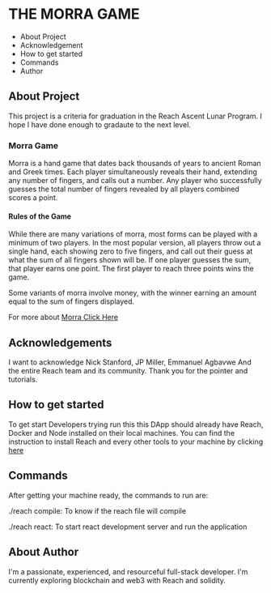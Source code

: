 # THE MORRA GAME
- About Project
- Acknowledgement
- How to get started
- Commands
- Author 

## About Project
This project is a criteria for graduation in the Reach Ascent Lunar Program. I hope I have done enough to gradaute to the next level. 

### Morra Game 
Morra is a hand game that dates back thousands of years to ancient Roman and Greek times. Each player simultaneously reveals their hand, extending any number of fingers, and calls out a number. Any player who successfully guesses the total number of fingers revealed by all players combined scores a point.

#### Rules of the Game
While there are many variations of morra, most forms can be played with a minimum of two players. In the most popular version, all players throw out a single hand, each showing zero to five fingers, and call out their guess at what the sum of all fingers shown will be. If one player guesses the sum, that player earns one point. The first player to reach three points wins the game.

Some variants of morra involve money, with the winner earning an amount equal to the sum of fingers displayed.

For more about [Morra Click Here](https://en.wikipedia.org/wiki/Morra_(game))


## Acknowledgements
I want to acknowledge Nick Stanford, JP Miller, Emmanuel Agbavwe And the entire Reach team and its community. Thank you for the pointer and tutorials.

## How to get started
To get start Developers trying run this this DApp should already have Reach, Docker and Node installed on their local machines.
You can find the instruction to install Reach and every other tools to your machine by clicking [here](https://docs.reach.sh/quickstart/#p_44)

## Commands
After getting your machine ready, the commands to run are:

./reach compile: To know if the reach file will compile

./reach react: To start react development server and run the application

## About Author
I'm a passionate, experienced, and resourceful full-stack developer. I'm currently exploring blockchain and web3 with Reach and solidity.

